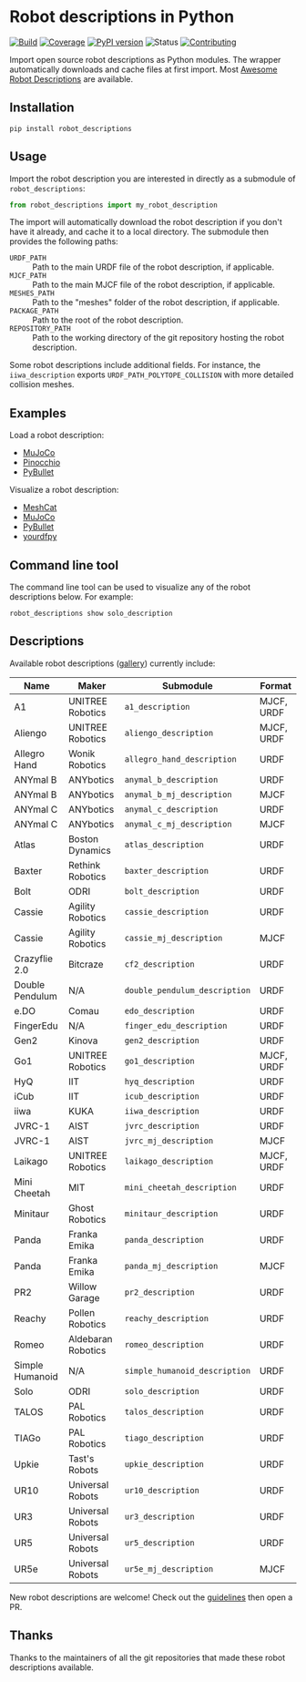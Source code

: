 # Robot descriptions in Python

[![Build](https://img.shields.io/github/workflow/status/stephane-caron/robot_descriptions.py/CI)](https://github.com/stephane-caron/robot_descriptions.py/actions)
[![Coverage](https://coveralls.io/repos/github/stephane-caron/robot_descriptions.py/badge.svg?branch=master)](https://coveralls.io/github/stephane-caron/robot_descriptions.py?branch=master)
[![PyPI version](https://img.shields.io/pypi/v/robot_descriptions)](https://pypi.org/project/robot_descriptions/)
![Status](https://img.shields.io/pypi/status/robot_descriptions)
[![Contributing](https://img.shields.io/badge/PRs-welcome-green.svg)](https://github.com/stephane-caron/robot_descriptions.py/tree/master/CONTRIBUTING.md)

Import open source robot descriptions as Python modules. The wrapper automatically downloads and cache files at first import. Most [Awesome Robot Descriptions](https://github.com/robot-descriptions/awesome-robot-descriptions) are available.

## Installation

```console
pip install robot_descriptions
```

## Usage

Import the robot description you are interested in directly as a submodule of ``robot_descriptions``:

```python
from robot_descriptions import my_robot_description
```

The import will automatically download the robot description if you don't have it already, and cache it to a local directory. The submodule then provides the following paths:

<dl>
    <dt>
        <code>URDF_PATH</code>
    </dt>
    <dd>
        Path to the main URDF file of the robot description, if applicable.
    </dd>
    <dt>
        <code>MJCF_PATH</code>
    </dt>
    <dd>
        Path to the main MJCF file of the robot description, if applicable.
    </dd>
    <dt>
        <code>MESHES_PATH</code>
    </dt>
    <dd>
        Path to the "meshes" folder of the robot description, if applicable.
    </dd>
    <dt>
        <code>PACKAGE_PATH</code>
    </dt>
    <dd>
        Path to the root of the robot description.
    </dd>
    <dt>
        <code>REPOSITORY_PATH</code>
    </dt>
    <dd>
        Path to the working directory of the git repository hosting the robot description.
    </dd>
</dl>

Some robot descriptions include additional fields. For instance, the ``iiwa_description`` exports ``URDF_PATH_POLYTOPE_COLLISION`` with more detailed collision meshes.

## Examples

Load a robot description:

- [MuJoCo](https://github.com/stephane-caron/robot_descriptions.py/tree/master/examples/load_in_mujoco.py)
- [Pinocchio](https://github.com/stephane-caron/robot_descriptions.py/tree/master/examples/load_in_pinocchio.py)
- [PyBullet](https://github.com/stephane-caron/robot_descriptions.py/tree/master/examples/load_in_pybullet.py)

Visualize a robot description:

- [MeshCat](https://github.com/stephane-caron/robot_descriptions.py/tree/master/examples/show_in_meshcat.py)
- [MuJoCo](https://github.com/stephane-caron/robot_descriptions.py/tree/master/examples/show_in_mujoco.py)
- [PyBullet](https://github.com/stephane-caron/robot_descriptions.py/tree/master/examples/show_in_pybullet.py)
- [yourdfpy](https://github.com/stephane-caron/robot_descriptions.py/tree/master/examples/show_in_yourdfpy.py)

## Command line tool

The command line tool can be used to visualize any of the robot descriptions below. For example:

```console
robot_descriptions show solo_description
```

## Descriptions

Available robot descriptions ([gallery](https://github.com/robot-descriptions/awesome-robot-descriptions#gallery)) currently include:

| Name                  | Maker              | Submodule                     | Format     |
|-----------------------|--------------------| ------------------------------|------------|
| A1                    | UNITREE Robotics   | `a1_description`              | MJCF, URDF |
| Aliengo               | UNITREE Robotics   | `aliengo_description`         | MJCF, URDF |
| Allegro Hand          | Wonik Robotics     | `allegro_hand_description`    | URDF       |
| ANYmal B              | ANYbotics          | `anymal_b_description`        | URDF       |
| ANYmal B              | ANYbotics          | `anymal_b_mj_description`     | MJCF       |
| ANYmal C              | ANYbotics          | `anymal_c_description`        | URDF       |
| ANYmal C              | ANYbotics          | `anymal_c_mj_description`     | MJCF       |
| Atlas                 | Boston Dynamics    | `atlas_description`           | URDF       |
| Baxter                | Rethink Robotics   | `baxter_description`          | URDF       |
| Bolt                  | ODRI               | `bolt_description`            | URDF       |
| Cassie                | Agility Robotics   | `cassie_description`          | URDF       |
| Cassie                | Agility Robotics   | `cassie_mj_description`       | MJCF       |
| Crazyflie 2.0         | Bitcraze           | `cf2_description`             | URDF       |
| Double Pendulum       | N/A                | `double_pendulum_description` | URDF       |
| e.DO                  | Comau              | `edo_description`             | URDF       |
| FingerEdu             | N/A                | `finger_edu_description`      | URDF       |
| Gen2                  | Kinova             | `gen2_description`            | URDF       |
| Go1                   | UNITREE Robotics   | `go1_description`             | MJCF, URDF |
| HyQ                   | IIT                | `hyq_description`             | URDF       |
| iCub                  | IIT                | `icub_description`            | URDF       |
| iiwa                  | KUKA               | `iiwa_description`            | URDF       |
| JVRC-1                | AIST               | `jvrc_description`            | URDF       |
| JVRC-1                | AIST               | `jvrc_mj_description`         | MJCF       |
| Laikago               | UNITREE Robotics   | `laikago_description`         | MJCF, URDF |
| Mini Cheetah          | MIT                | `mini_cheetah_description`    | URDF       |
| Minitaur              | Ghost Robotics     | `minitaur_description`        | URDF       |
| Panda                 | Franka Emika       | `panda_description`           | URDF       |
| Panda                 | Franka Emika       | `panda_mj_description`        | MJCF       |
| PR2                   | Willow Garage      | `pr2_description`             | URDF       |
| Reachy                | Pollen Robotics    | `reachy_description`          | URDF       |
| Romeo                 | Aldebaran Robotics | `romeo_description`           | URDF       |
| Simple Humanoid       | N/A                | `simple_humanoid_description` | URDF       |
| Solo                  | ODRI               | `solo_description`            | URDF       |
| TALOS                 | PAL Robotics       | `talos_description`           | URDF       |
| TIAGo                 | PAL Robotics       | `tiago_description`           | URDF       |
| Upkie                 | Tast's Robots      | `upkie_description`           | URDF       |
| UR10                  | Universal Robots   | `ur10_description`            | URDF       |
| UR3                   | Universal Robots   | `ur3_description`             | URDF       |
| UR5                   | Universal Robots   | `ur5_description`             | URDF       |
| UR5e                  | Universal Robots   | `ur5e_mj_description`         | MJCF       |

New robot descriptions are welcome! Check out the [guidelines](https://github.com/stephane-caron/robot_descriptions.py/tree/master/CONTRIBUTING.md) then open a PR.

## Thanks

Thanks to the maintainers of all the git repositories that made these robot descriptions available.
